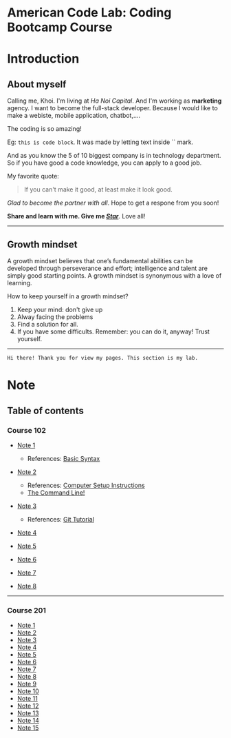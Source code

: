 # American Code Lab: Coding Bootcamp Course
# Introduction

## About myself
Calling me, Khoi. I'm living at *Ha Noi Capital*. And I'm working as **marketing** agency. I want to become the full-stack developer. Because I would like to make a webiste, mobile application, chatbot,.... 

The coding is so amazing!

Eg: `this is code block`. It was made by letting text inside `` mark.  

And as you know the 5 of 10 biggest company is in technology department. So if you have good a code knowledge, you can apply to a good job.

My favorite quote:
> If you can't make it good, at least make it look good.

_Glad to become the partner with all_. Hope to get a respone from you soon! 


**Share and learn with me. Give me _[Star](https://github.com/khoinguyenminh)_**. Love all!

--------------------------------------

## Growth mindset
A growth mindset believes that one’s fundamental abilities can be developed through perseverance and effort; intelligence and talent are simply good starting points. A growth mindset is synonymous with a love of learning.

How to keep yourself in a growth mindset?
1. Keep your mind: don't give up
2. Alway facing the problems
3. Find a solution for all.
4. If you have some difficults. Remember: you can do it, anyway! Trust yourself.

--------------------------------------------------
`Hi there! Thank you for view my pages. This section is my lab.`

# Note

## Table of contents
### Course 102
* [Note 1](/code-102/note-1.md)
    * References: [Basic Syntax](https://www.markdownguide.org/basic-syntax/)

* [Note 2](/code-102/note-2.md)
    * References: [Computer Setup Instructions](https://codefellows.github.io/setup-guide/)
    * [The Command Line!](https://ryanstutorials.net/linuxtutorial/commandline.php)

* [Note 3](/code-102/note-3.md) 
    * References: [Git Tutorial](https://blog.udemy.com/git-tutorial-a-comprehensive-guide/)

* [Note 4](/code-102/note-4.md)
* [Note 5](/code-102/note-5.md)
* [Note 6](/code-102/note-6.md)
* [Note 7](/code-102/note-7.md)
* [Note 8](/code-102/note-8.md)

----------------------------------------------------
### Course 201
* [Note 1](/code-201/note-1.md)
* [Note 2](/code-201/note-2.md)
* [Note 3](/code-201/note-3.md)
* [Note 4](/code-201/note-4.md)
* [Note 5](/code-201/note-5.md)
* [Note 6](/code-201/note-6.md)
* [Note 7](/code-201/note-7.md)
* [Note 8](/code-201/note-8.md)
* [Note 9](/code-201/note-9.md)
* [Note 10](/code-201/note-10.md)
* [Note 11](/code-201/note-11.md)
* [Note 12](/code-201/note-12.md)
* [Note 13](/code-201/note-13.md)
* [Note 14](/code-201/note-14.md)
* [Note 15](/code-201/note-15.md)
